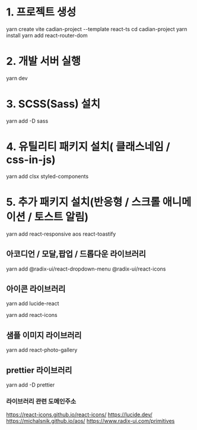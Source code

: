 # 1. 프로젝트 생성
yarn create vite cadian-project --template react-ts
cd cadian-project
yarn install
yarn add react-router-dom

# 2. 개발 서버 실행
yarn dev

# 3. SCSS(Sass) 설치
yarn add -D sass

# 4. 유틸리티 패키지 설치( 클래스네임 / css-in-js)
yarn add clsx styled-components

# 5. 추가 패키지 설치(반응형 / 스크롤 애니메이션 / 토스트 알림)
yarn add react-responsive aos react-toastify 

##  아코디언 / 모달,팝업 / 드롭다운 라이브러리
yarn add @radix-ui/react-dropdown-menu @radix-ui/react-icons

## 아이콘 라이브러리
<!-- 일반 아이콘 -->
yarn add lucide-react
<!-- 브랜드 아이콘 -->
yarn add react-icons

## 샘플 이미지 라이브러리
yarn add react-photo-gallery

## prettier 라이브러리
yarn add -D prettier

### 라이브러리 관련 도메인주소
https://react-icons.github.io/react-icons/
https://lucide.dev/
https://michalsnik.github.io/aos/
https://www.radix-ui.com/primitives
